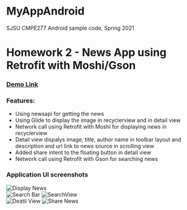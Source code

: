 # MyAppAndroid
SJSU CMPE277 Android sample code, Spring 2021

# Homework 2 - News App using Retrofit with Moshi/Gson

### [Demo Link]()

### Features:
* Using newsapi for getting the news
* Using Glide to display the image in recyclerview and in detail view
* Network call using Retrofit with Moshi for displaying news in recyclerview
* Detail view dispalys image, title, author name in toolbar layout and description and url link to news source in scrolling view
* Added share intent to the floating button in detail view
* Network call using Retrofit with Gson for searching news

### Application UI screenshots
![Display News](images/RecyclerView.png)  
![Search Bar](images/SearchBar.png) 
![SearchView](images/SearchView.png)  
![Deatil View](images/DetailView.png) 
![Share News](images/DetailView2.png)
